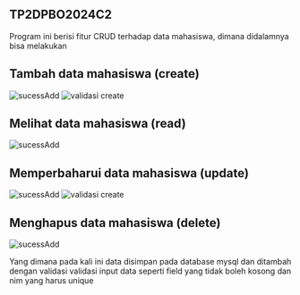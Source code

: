 ## TP2DPBO2024C2
Program ini berisi fitur CRUD terhadap data mahasiswa, dimana didalamnya bisa melakukan
## Tambah data mahasiswa (create)
![sucessAdd](https://github.com/MFadlulHafiizh/LP5DPBO2024C2/assets/61264072/35b58f18-8d62-4755-a0d9-6c60e0e6357f)
![validasi create](https://github.com/MFadlulHafiizh/TP2DPBO2024C2/assets/61264072/5126d289-1804-42e5-a5ce-63573992f828)

## Melihat data mahasiswa (read)
![sucessAdd](https://github.com/MFadlulHafiizh/LP5DPBO2024C2/assets/61264072/8b3ebf10-7bf9-4d21-a4e3-854799613913)

## Memperbaharui data mahasiswa (update)
![sucessAdd](https://github.com/MFadlulHafiizh/LP5DPBO2024C2/assets/61264072/0c0990e8-0bec-45ea-b7cf-1bb3a1b76608)
![validasi create](https://github.com/MFadlulHafiizh/TP2DPBO2024C2/assets/61264072/b8813179-5f95-4072-8666-a70698245a8d)


## Menghapus data mahasiswa (delete)
![sucessAdd](https://github.com/MFadlulHafiizh/LP5DPBO2024C2/assets/61264072/e70e7d36-d924-4ae2-bf22-044a799e1397)


Yang dimana pada kali ini data disimpan pada database mysql dan ditambah dengan validasi validasi input data seperti field yang tidak boleh kosong dan nim yang harus unique
